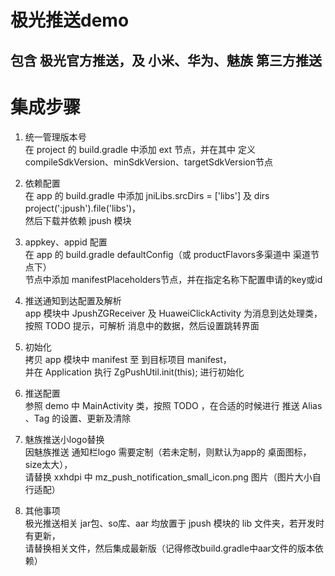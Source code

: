 #  极光推送demo
##	包含 极光官方推送，及 小米、华为、魅族 第三方推送
	
#  集成步骤  

1. 统一管理版本号  
	在 project 的 build.gradle 中添加 ext 节点，并在其中 定义 compileSdkVersion、minSdkVersion、targetSdkVersion节点  
	
2. 依赖配置  
	在 app 的 build.gradle 中添加 jniLibs.srcDirs = ['libs'] 及 dirs project(':jpush').file('libs')，  
	然后下载并依赖 jpush 模块  
	
3. appkey、appid 配置  
	在 app 的 build.gradle defaultConfig（或 productFlavors多渠道中 渠道节点下）  
	节点中添加 manifestPlaceholders节点，并在指定名称下配置申请的key或id  
	
4. 推送通知到达配置及解析  
	app 模块中 JpushZGReceiver 及 HuaweiClickActivity 为消息到达处理类，  
	按照 TODO 提示，可解析 消息中的数据，然后设置跳转界面  
	
5. 初始化  
	拷贝 app 模块中 manifest <!--推送专用 start--> 至 <!--推送专用 end--> 到目标项目 manifest，  
	并在 Application 执行 ZgPushUtil.init(this); 进行初始化  
	
6. 推送配置  
	参照 demo 中 MainActivity 类，按照 TODO ，在合适的时候进行 推送 Alias 、Tag 的设置、更新及清除  
	
7. 魅族推送小logo替换  
	因魅族推送 通知栏logo 需要定制（若未定制，则默认为app的 桌面图标，size太大），  
	请替换 xxhdpi 中 mz_push_notification_small_icon.png 图片（图片大小自行适配）  
	
8. 其他事项  
	极光推送相关 jar包、so库、aar 均放置于 jpush 模块的 lib 文件夹，若开发时 有更新，  
	请替换相关文件，然后集成最新版（记得修改build.gradle中aar文件的版本依赖）  
	
		